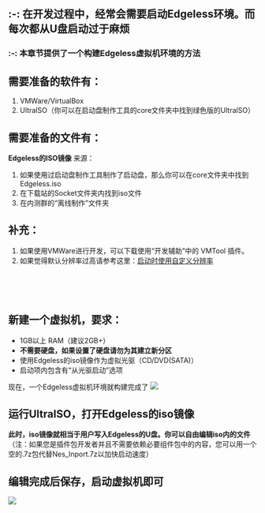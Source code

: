 ## :-: 在开发过程中，经常会需要启动Edgeless环境。而每次都从U盘启动过于麻烦
### :-: 本章节提供了一个构建Edgeless虚拟机环境的方法
## **需要准备的软件有：**
1. VMWare/VirtualBox
2. UltraISO（你可以在启动盘制作工具的core文件夹中找到绿色版的UltraISO）
## **需要准备的文件有：**
 **Edgeless的ISO镜像**
来源：
1. 如果使用过启动盘制作工具制作了启动盘，那么你可以在core文件夹中找到Edgeless.iso
2. 在下载站的Socket文件夹内找到iso文件
3. 在内测群的“离线制作”文件夹

## **补充：**

1. 如果使用VMWare进行开发，可以下载使用“开发辅助”中的 VMTool 插件。
2. 如果觉得默认分辨率过高请参考这里：[启动时使用自定义分辨率](官方的自定义玩法.md)
<br/>

<br/>

<br/>

## **新建一个虚拟机，要求：**
* 1GB以上 RAM（建议2GB+）
* **不需要硬盘，如果设置了硬盘请勿为其建立新分区**
* 使用Edgeless的iso镜像作为虚拟光驱（CD/DVD(SATA)）
* 启动项内包含有“从光驱启动”选项





现在，一个Edgeless虚拟机环境就构建完成了
![](images/图像21.png)
<br/>
## **运行UltraISO，打开Edgeless的iso镜像**
**此时，iso镜像就相当于用户写入Edgeless的U盘。你可以自由编辑iso内的文件**
（注：如果您是插件包开发者并且不需要依赖必要组件包中的内容，您可以用一个空的.7z包代替Nes_Inport.7z以加快启动速度）
## **编辑完成后保存，启动虚拟机即可**
![](images/图像22.png)